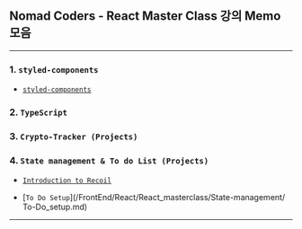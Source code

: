 
## Nomad Coders - React Master Class 강의 Memo 모음

---

### 1. `styled-components`

- [`styled-components`](/styled-components/Styled-Components.md)

### 2. `TypeScript`

### 3. `Crypto-Tracker (Projects)`

### 4. `State management & To do List (Projects)`

- [`Introduction to Recoil`](/FrontEnd/React/React_masterclass/State-management/Introduction_to_Recoil.md)

- [`To Do Setup`](/FrontEnd/React/React_masterclass/State-management/
To-Do_setup.md)

---

